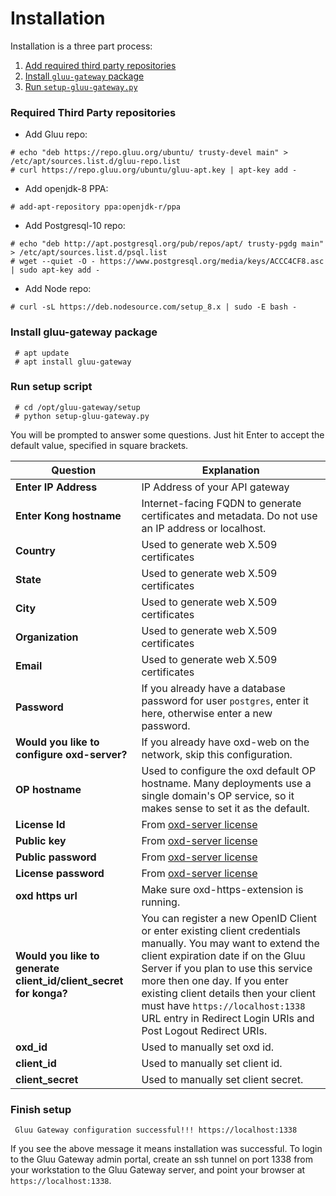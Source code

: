 # Installation

Installation is a three part process:

1. [Add required third party repositories](#required-third-party-repositories)
2. [Install `gluu-gateway` package](#install-gluu-gateway-package)
3. [Run `setup-gluu-gateway.py`](##run-setup-script)

### Required Third Party repositories

* Add Gluu repo:

```
# echo "deb https://repo.gluu.org/ubuntu/ trusty-devel main" > /etc/apt/sources.list.d/gluu-repo.list
# curl https://repo.gluu.org/ubuntu/gluu-apt.key | apt-key add -
```

* Add openjdk-8 PPA:

```
# add-apt-repository ppa:openjdk-r/ppa
```

* Add Postgresql-10 repo:

```
# echo "deb http://apt.postgresql.org/pub/repos/apt/ trusty-pgdg main" > /etc/apt/sources.list.d/psql.list
# wget --quiet -O - https://www.postgresql.org/media/keys/ACCC4CF8.asc | sudo apt-key add -
```

* Add Node repo:

```
# curl -sL https://deb.nodesource.com/setup_8.x | sudo -E bash -
```

### Install gluu-gateway package

```
 # apt update
 # apt install gluu-gateway
```


### Run setup script

```
 # cd /opt/gluu-gateway/setup
 # python setup-gluu-gateway.py
```

You will be prompted to answer some questions. Just hit Enter to accept the
default value, specified in square brackets.

| **Question** | **Explanation** |
|----------|-------------|
| **Enter IP Address** | IP Address of your API gateway  |
| **Enter Kong hostname** | Internet-facing FQDN to generate certificates and metadata. Do not use an IP address or localhost. |
| **Country** | Used to generate web X.509 certificates |
| **State** | Used to generate web X.509 certificates |
| **City** | Used to generate web X.509 certificates |
| **Organization** | Used to generate web X.509 certificates |
| **Email** | Used to generate web X.509 certificates |
| **Password** | If you already have a database password for user `postgres`, enter it here, otherwise enter a new password. |
| **Would you like to configure oxd-server?** | If you already have oxd-web on the network, skip this configuration. |
| **OP hostname** | Used to configure the oxd default OP hostname. Many deployments use a single domain's OP service, so it makes sense to set it as the default. |
| **License Id** | From [oxd-server license](https://oxd.gluu.org/#pricing) |
| **Public key** | From [oxd-server license](https://oxd.gluu.org/#pricing) |
| **Public password** | From [oxd-server license](https://oxd.gluu.org/#pricing) |
| **License password** | From [oxd-server license](https://oxd.gluu.org/#pricing) |
| **oxd https url** | Make sure oxd-https-extension is running. |
| **Would you like to generate client_id/client_secret for konga?** | You can register a new OpenID Client or enter existing client credentials manually. You may want to extend the client expiration date if on the Gluu Server if you plan to use this service more then one day. If you enter existing client details then your client must have `https://localhost:1338` URL entry in Redirect Login URIs and Post Logout Redirect URIs. |
| **oxd_id** | Used to manually set oxd id. |
| **client_id** | Used to manually set client id. |
| **client_secret** | Used to manually set client secret. |

### Finish setup

```
 Gluu Gateway configuration successful!!! https://localhost:1338
```

If you see the above message it means installation was successful. To login
to the Gluu Gateway admin portal, create an ssh tunnel on port 1338 from your
workstation to the Gluu Gateway server, and point your browser at
`https://localhost:1338`.